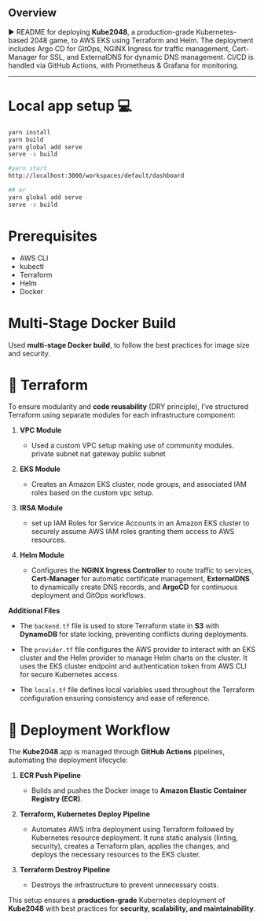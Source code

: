 ## Overview

► README for deploying **Kube2048**, a production-grade Kubernetes-based 2048 game, to AWS EKS using Terraform and Helm. The deployment includes Argo CD for GitOps, NGINX Ingress for traffic management, Cert-Manager for SSL, and ExternalDNS for dynamic DNS management. CI/CD is handled via GitHub Actions, with Prometheus & Grafana for monitoring.

---

# Local app setup 💻
```bash
yarn install
yarn build
yarn global add serve
serve -s build

#yarn start
http://localhost:3000/workspaces/default/dashboard

## or
yarn global add serve
serve -s build
```

# Prerequisites

- AWS CLI
- kubectl
- Terraform
- Helm
- Docker

# Multi-Stage Docker Build

Used **multi-stage Docker build**, to follow the best practices for image size and security.

# 📂 Terraform

To ensure modularity and **code reusability** (DRY principle), I’ve structured Terraform using separate modules for each infrastructure component:

1. **VPC Module**
   - Used a custom VPC setup making use of community modules. private subnet nat gateway public subnet

2. **EKS Module**
   - Creates an Amazon EKS cluster, node groups, and associated IAM roles based on the custom vpc setup.
  
3. **IRSA Module**
   - set up IAM Roles for Service Accounts in an Amazon EKS cluster to securely assume AWS IAM roles granting them access to AWS resources.

4. **Helm Module**
   - Configures the **NGINX Ingress Controller** to route traffic to services, **Cert-Manager** for automatic certificate management, **ExternalDNS** to dynamically create DNS records, and **ArgoCD** for continuous deployment and GitOps workflows.

**Additional Files**

   - The `backend.tf` file is used to store Terraform state in **S3** with **DynamoDB** for state locking, preventing conflicts during deployments.

   - The `provider.tf` file configures the AWS provider to interact with an EKS cluster and the Helm provider to manage Helm charts on the cluster. It uses the EKS cluster endpoint and authentication token from AWS CLI for secure Kubernetes access.

   - The `locals.tf` file defines local variables used throughout the Terraform configuration ensuring consistency and ease of reference.


# 🚀 Deployment Workflow

The **Kube2048** app is managed through **GitHub Actions** pipelines, automating the deployment lifecycle:

1. **ECR Push Pipeline**
   - Builds and pushes the Docker image to **Amazon Elastic Container Registry (ECR)**.

2. **Terraform, Kubernetes Deploy Pipeline**
   - Automates AWS infra deployment using Terraform followed by Kubernetes resource deployment. It runs static analysis (linting, security), creates a Terraform plan, applies the changes, and deploys the necessary resources to the EKS cluster.

3. **Terraform Destroy Pipeline**
   - Destroys the infrastructure to prevent unnecessary costs.

This setup ensures a **production-grade** Kubernetes deployment of **Kube2048** with best practices for **security, scalability, and maintainability**.


